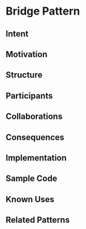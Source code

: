 # Bridge Pattern

## Intent

## Motivation

## Structure

## Participants

## Collaborations

## Consequences

## Implementation

## Sample Code

## Known Uses

## Related Patterns
